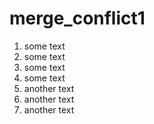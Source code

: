 # merge_conflict1
1. some text
2. some text
3. some text
4. some text
1. another text
2. another text
3. another text
